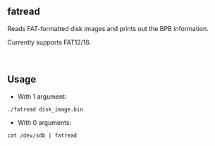 ## fatread

Reads FAT-formatted disk images and prints out the BPB information.  

Currently supports FAT12/16.  
<br></br>

## Usage
- With 1 argument:
```
./fatread disk_image.bin
```

  
- With 0 arguments: 
```
cat /dev/sdb | fatread
```


